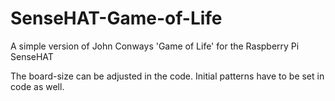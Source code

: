 # SenseHAT-Game-of-Life
A simple version of John Conways 'Game of Life' for the Raspberry Pi SenseHAT

The board-size can be adjusted in the code.
Initial patterns have to be set in code as well.

